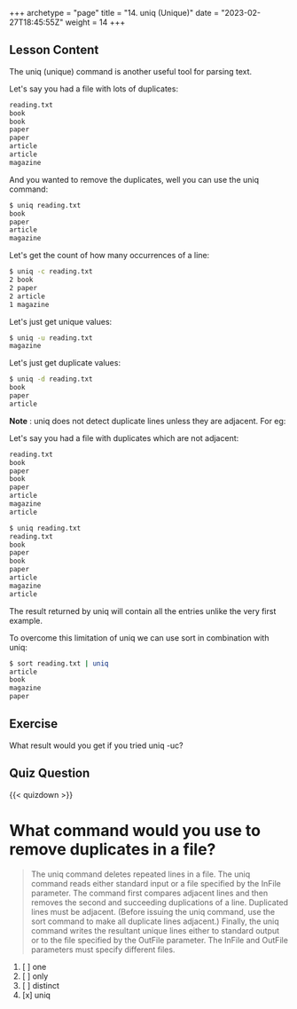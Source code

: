 +++
archetype = "page"
title = "14. uniq (Unique)"
date = "2023-02-27T18:45:55Z"
weight = 14
+++

## Lesson Content

The uniq (unique) command is another useful tool for parsing text.

Let's say you had a file with lots of duplicates:

```bash
reading.txt
book
book
paper
paper
article
article
magazine
```

And you wanted to remove the duplicates, well you can use the uniq command:

```bash
$ uniq reading.txt
book
paper
article
magazine
```

Let's get the count of how many occurrences of a line:

```bash
$ uniq -c reading.txt
2 book
2 paper
2 article
1 magazine
```

Let's just get unique values:

```bash
$ uniq -u reading.txt
magazine
```

Let's just get duplicate values:

```bash
$ uniq -d reading.txt
book
paper
article
```

**Note** : uniq does not detect duplicate lines unless they are adjacent. For eg:

Let's say you had a file with duplicates which are not adjacent:

```bash
reading.txt
book
paper
book
paper
article
magazine
article
```

```bash
$ uniq reading.txt
reading.txt
book
paper
book
paper
article
magazine
article
```

The result returned by uniq will contain all the entries unlike the very first
example.

To overcome this limitation of uniq we can use sort in combination with uniq:

```bash
$ sort reading.txt | uniq
article
book
magazine
paper
```

## Exercise

What result would you get if you tried uniq -uc?

## Quiz Question

{{< quizdown >}}

# What command would you use to remove duplicates in a file?

> The uniq command deletes repeated lines in a file. The uniq command reads either standard input or a file specified by the InFile parameter. The command first compares adjacent lines and then removes the second and succeeding duplications of a line. Duplicated lines must be adjacent. (Before issuing the uniq command, use the sort command to make all duplicate lines adjacent.) Finally, the uniq command writes the resultant unique lines either to standard output or to the file specified by the OutFile parameter. The InFile and OutFile parameters must specify different files.

1. [ ]  one
2. [ ] only
3. [ ] distinct 
4. [x] uniq